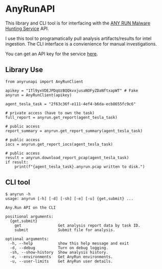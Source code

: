 # AnyRunAPI

This library and CLI tool is for interfacing with the [ANY RUN Malware Hunting Service](https://any.run/) API.

I use this tool to programatically pull analysis artifacts/results for intel ingestion. The CLI interface is a convienience for manual investigations.

You can get an API key for the service [here](https://app.any.run/profile/).

## Library Use


```python3
from anyrunapi import AnyRunClient

apikey = "1Tl9yxVDEJPDqUzBQQkvxjusaNOFyZDaNftxapWT" # Fake
anyrun = AnyRunClient(apikey)

agent_tesla_task = "2f63c36f-e111-4ef4-b6da-ecb8655fc9c6"

# private access (have to own the task)
full_report = anyrun.get_report(agent_tesla_task)

# public access
report_summary = anyrun.get_report_summary(agent_tesla_task)

# public access
iocs = anyrun.get_report_iocs(agent_tesla_task)

# public access
result = anyrun.download_report_pcap(agent_tesla_task)
if result:
    print(f"{agent_tesla_task}.anyrun.pcap written to disk.")
```

## CLI tool

```
$ anyrun -h
usage: anyrun [-h] [-d] [-sh] [-e] [-u] {get,submit} ...

Any.Run API on the CLI

positional arguments:
  {get,submit}
    get                Get analysis report data by task ID.
    submit             Submit file for analysis.

optional arguments:
  -h, --help           show this help message and exit
  -d, --debug          Turn on debug logging.
  -sh, --show-history  Show analysis history.
  -e, --environments   Get AnyRun environments.
  -u, --user-limits    Get AnyRun user details.
```
